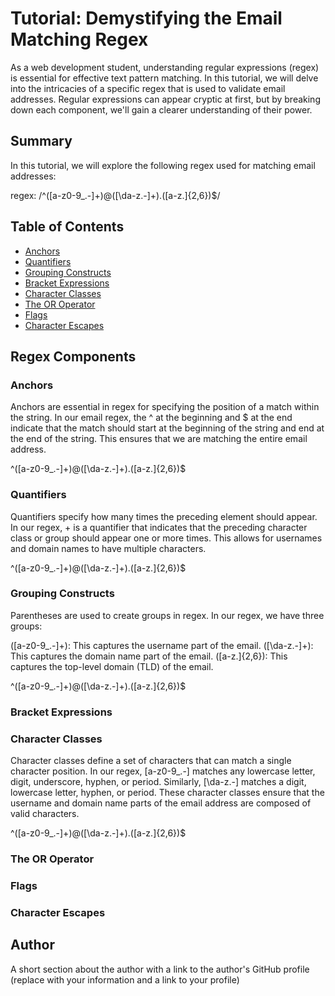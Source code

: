 # Tutorial: Demystifying the Email Matching Regex

As a web development student, understanding regular expressions (regex) is essential for effective text pattern matching. In this tutorial, we will delve into the intricacies of a specific regex that is used to validate email addresses. Regular expressions can appear cryptic at first, but by breaking down each component, we'll gain a clearer understanding of their power.

## Summary

In this tutorial, we will explore the following regex used for matching email addresses:

regex: /^([a-z0-9_\.-]+)@([\da-z\.-]+)\.([a-z\.]{2,6})$/

## Table of Contents

- [Anchors](#anchors)
- [Quantifiers](#quantifiers)
- [Grouping Constructs](#grouping-constructs)
- [Bracket Expressions](#bracket-expressions)
- [Character Classes](#character-classes)
- [The OR Operator](#the-or-operator)
- [Flags](#flags)
- [Character Escapes](#character-escapes)

## Regex Components

### Anchors

Anchors are essential in regex for specifying the position of a match within the string. In our email regex, the ^ at the beginning and $ at the end indicate that the match should start at the beginning of the string and end at the end of the string. This ensures that we are matching the entire email address.

^([a-z0-9_\.-]+)@([\da-z\.-]+)\.([a-z\.]{2,6})$

### Quantifiers

Quantifiers specify how many times the preceding element should appear. In our regex, + is a quantifier that indicates that the preceding character class or group should appear one or more times. This allows for usernames and domain names to have multiple characters.

^([a-z0-9_\.-]+)@([\da-z\.-]+)\.([a-z\.]{2,6})$

### Grouping Constructs

Parentheses are used to create groups in regex. In our regex, we have three groups:

([a-z0-9_\.-]+): This captures the username part of the email.
([\da-z\.-]+): This captures the domain name part of the email.
([a-z\.]{2,6}): This captures the top-level domain (TLD) of the email.

^([a-z0-9_\.-]+)@([\da-z\.-]+)\.([a-z\.]{2,6})$

### Bracket Expressions

### Character Classes

Character classes define a set of characters that can match a single character position. In our regex, [a-z0-9_\.-] matches any lowercase letter, digit, underscore, hyphen, or period. Similarly, [\da-z\.-] matches a digit, lowercase letter, hyphen, or period. These character classes ensure that the username and domain name parts of the email address are composed of valid characters.

^([a-z0-9_\.-]+)@([\da-z\.-]+)\.([a-z\.]{2,6})$

### The OR Operator

### Flags

### Character Escapes

## Author

A short section about the author with a link to the author's GitHub profile (replace with your information and a link to your profile)
